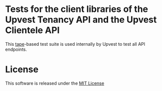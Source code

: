 # Tests for the client libraries of the Upvest Tenancy API and the Upvest Clientele API

This [tape](https://www.npmjs.com/package/tape)-based test suite is used internally by Upvest to test all API endpoints.

# License

This software is released under the [MIT License](https://github.com/toknapp/js-api-clients/tree/master/LICENSE)

